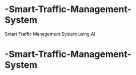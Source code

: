 # -Smart-Traffic-Management-System
 Smart Traffic Management System using AI
# -Smart-Traffic-Management-System
